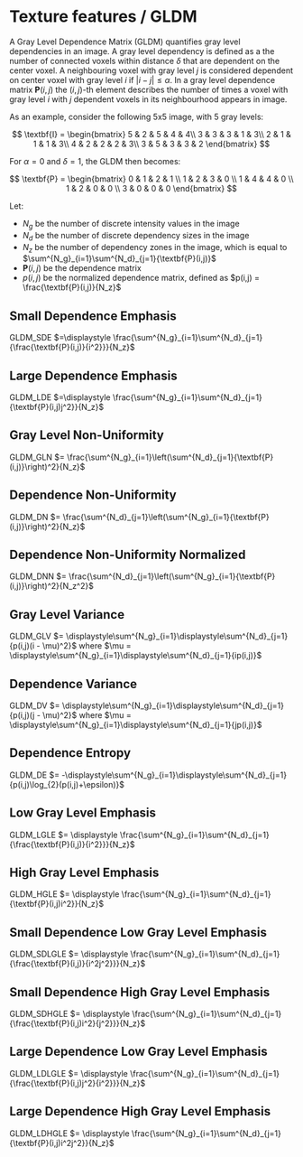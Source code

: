 # Texture features / GLDM

A Gray Level Dependence Matrix (GLDM) quantifies gray level dependencies in an image.
  A gray level dependency is defined as a the number of connected voxels within distance $\delta$ that are
  dependent on the center voxel.
  A neighbouring voxel with gray level $j$ is considered dependent on center voxel with gray level $i$
  if $|i-j|\le\alpha$. In a gray level dependence matrix $\textbf{P}(i,j)$ the $(i,j)$-th
  element describes the number of times a voxel with gray level $i$ with $j$ dependent voxels
  in its neighbourhood appears in image.

  As an example, consider the following 5x5 image, with 5 gray levels:

 $$
    \textbf{I} = \begin{bmatrix}
    5 & 2 & 5 & 4 & 4\\
    3 & 3 & 3 & 1 & 3\\
    2 & 1 & 1 & 1 & 3\\
    4 & 2 & 2 & 2 & 3\\
    3 & 5 & 3 & 3 & 2 \end{bmatrix}
$$

  For $\alpha=0$ and $\delta = 1$, the GLDM then becomes:

$$
    \textbf{P} = \begin{bmatrix}
    0 & 1 & 2 & 1 \\
    1 & 2 & 3 & 0 \\
    1 & 4 & 4 & 0 \\
    1 & 2 & 0 & 0 \\
    3 & 0 & 0 & 0 \end{bmatrix}
$$

  Let:

  - $N_g$ be the number of discrete intensity values in the image
  - $N_d$ be the number of discrete dependency sizes in the image
  - $N_z$ be the number of dependency zones in the image, which is equal to
    $\sum^{N_g}_{i=1}\sum^{N_d}_{j=1}{\textbf{P}(i,j)}$
  - $\textbf{P}(i,j)$ be the dependence matrix
  - $p(i,j)$ be the normalized dependence matrix, defined as $p(i,j) = \frac{\textbf{P}(i,j)}{N_z}$

## Small Dependence Emphasis 
GLDM_SDE $=\displaystyle \frac{\sum^{N_g}_{i=1}\sum^{N_d}_{j=1}{\frac{\textbf{P}(i,j)}{i^2}}}{N_z}$


## Large Dependence Emphasis 
GLDM_LDE $=\displaystyle \frac{\sum^{N_g}_{i=1}\sum^{N_d}_{j=1}{\textbf{P}(i,j)j^2}}{N_z}$

## Gray Level Non-Uniformity 
GLDM_GLN $= \frac{\sum^{N_g}_{i=1}\left(\sum^{N_d}_{j=1}{\textbf{P}(i,j)}\right)^2}{N_z}$

## Dependence Non-Uniformity 
GLDM_DN $= \frac{\sum^{N_d}_{j=1}\left(\sum^{N_g}_{i=1}{\textbf{P}(i,j)}\right)^2}{N_z}$

## Dependence Non-Uniformity Normalized 
GLDM_DNN $= \frac{\sum^{N_d}_{j=1}\left(\sum^{N_g}_{i=1}{\textbf{P}(i,j)}\right)^2}{N_z^2}$

## Gray Level Variance 
GLDM_GLV $= \displaystyle\sum^{N_g}_{i=1}\displaystyle\sum^{N_d}_{j=1}{p(i,j)(i - \mu)^2}$ where $\mu = \displaystyle\sum^{N_g}_{i=1}\displaystyle\sum^{N_d}_{j=1}{ip(i,j)}$

## Dependence Variance 
GLDM_DV $= \displaystyle\sum^{N_g}_{i=1}\displaystyle\sum^{N_d}_{j=1}{p(i,j)(j - \mu)^2}$ where $\mu = \displaystyle\sum^{N_g}_{i=1}\displaystyle\sum^{N_d}_{j=1}{jp(i,j)}$

## Dependence Entropy 
GLDM_DE $= -\displaystyle\sum^{N_g}_{i=1}\displaystyle\sum^{N_d}_{j=1}{p(i,j)\log_{2}(p(i,j)+\epsilon)}$

## Low Gray Level Emphasis 
GLDM_LGLE $= \displaystyle \frac{\sum^{N_g}_{i=1}\sum^{N_d}_{j=1}{\frac{\textbf{P}(i,j)}{i^2}}}{N_z}$

## High Gray Level Emphasis 
GLDM_HGLE $= \displaystyle \frac{\sum^{N_g}_{i=1}\sum^{N_d}_{j=1}{\textbf{P}(i,j)i^2}}{N_z}$

## Small Dependence Low Gray Level Emphasis 
GLDM_SDLGLE $= \displaystyle \frac{\sum^{N_g}_{i=1}\sum^{N_d}_{j=1}{\frac{\textbf{P}(i,j)}{i^2j^2}}}{N_z}$

## Small Dependence High Gray Level Emphasis 
GLDM_SDHGLE $= \displaystyle \frac{\sum^{N_g}_{i=1}\sum^{N_d}_{j=1}{\frac{\textbf{P}(i,j)i^2}{j^2}}}{N_z}$

## Large Dependence Low Gray Level Emphasis 
GLDM_LDLGLE $= \displaystyle \frac{\sum^{N_g}_{i=1}\sum^{N_d}_{j=1}{\frac{\textbf{P}(i,j)j^2}{i^2}}}{N_z}$

## Large Dependence High Gray Level Emphasis 
GLDM_LDHGLE $= \displaystyle \frac{\sum^{N_g}_{i=1}\sum^{N_d}_{j=1}{\textbf{P}(i,j)i^2j^2}}{N_z}$

